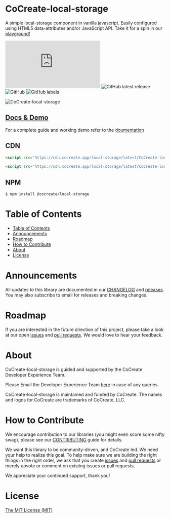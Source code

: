 # CoCreate-local-storage

A simple local-storage component in vanilla javascript. Easily configured using HTML5 data-attributes and/or JavaScript API. Take it for a spin in our [playground!](https://cocreate.app/docs/local-storage)

![GitHub file size in bytes](https://img.shields.io/github/size/CoCreate-app/CoCreate-local-storage/dist/CoCreate-local-storage.min.js?label=minified%20size&style=for-the-badge)
![GitHub latest release](https://img.shields.io/github/v/release/CoCreate-app/CoCreate-local-storage?style=for-the-badge)
![GitHub](https://img.shields.io/github/license/CoCreate-app/CoCreate-local-storage?style=for-the-badge)
![GitHub labels](https://img.shields.io/github/labels/CoCreate-app/CoCreate-local-storage/help%20wanted?style=for-the-badge)

![CoCreate-local-storage](https://cdn.cocreate.app/docs/CoCreate-local-storage.gif)

## [Docs & Demo](https://cocreate.app/docs/local-storage)

For a complete guide and working demo refer to the [doumentation](https://cocreate.app/docs/local-storage)

## CDN

```html
<script src="https://cdn.cocreate.app/local-storage/latest/CoCreate-local-storage.min.js"></script>
```

```html
<script src="https://cdn.cocreate.app/local-storage/latest/CoCreate-local-storage.min.css"></script>
```

## NPM

```shell
$ npm install @cocreate/local-storage
```

# Table of Contents

- [Table of Contents](#table-of-contents)
- [Announcements](#announcements)
- [Roadmap](#roadmap)
- [How to Contribute](#how-to-contribute)
- [About](#about)
- [License](#license)

<a name="announcements"></a>

# Announcements

All updates to this library are documented in our [CHANGELOG](https://github.com/CoCreate-app/CoCreate-local-storage/blob/master/CHANGELOG.md) and [releases](https://github.com/CoCreate-app/CoCreate-local-storage/releases). You may also subscribe to email for releases and breaking changes.

<a name="roadmap"></a>

# Roadmap

If you are interested in the future direction of this project, please take a look at our open [issues](https://github.com/CoCreate-app/CoCreate-local-storage/issues) and [pull requests](https://github.com/CoCreate-app/CoCreate-local-storage/pulls). We would love to hear your feedback.

<a name="about"></a>

# About

CoCreate-local-storage is guided and supported by the CoCreate Developer Experience Team.

Please Email the Developer Experience Team [here](mailto:develop@cocreate.app) in case of any queries.

CoCreate-local-storage is maintained and funded by CoCreate. The names and logos for CoCreate are trademarks of CoCreate, LLC.

<a name="contribute"></a>

# How to Contribute

We encourage contribution to our libraries (you might even score some nifty swag), please see our [CONTRIBUTING](https://github.com/CoCreate-app/CoCreate-local-storage/blob/master/CONTRIBUTING.md) guide for details.

We want this library to be community-driven, and CoCreate led. We need your help to realize this goal. To help make sure we are building the right things in the right order, we ask that you create [issues](https://github.com/CoCreate-app/CoCreate-local-storage/issues) and [pull requests](https://github.com/CoCreate-app/CoCreate-local-storage/pulls) or merely upvote or comment on existing issues or pull requests.

We appreciate your continued support, thank you!

# License

[The MIT License (MIT)](https://github.com/CoCreate-app/CoCreate-local-storage/blob/master/LICENSE)
